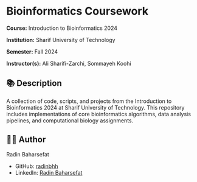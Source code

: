 # Bioinformatics Coursework

**Course:** Introduction to Bioinformatics 2024

**Institution:** Sharif University of Technology

**Semester:** Fall 2024

**Instructor(s):** Ali Sharifi-Zarchi, Sommayeh Koohi

## 📚 Description
A collection of code, scripts, and projects from the Introduction to Bioinformatics 2024 at Sharif University of Technology. This repository includes implementations of core bioinformatics algorithms, data analysis pipelines, and computational biology assignments.

## 👨‍💻 Author
Radin Baharsefat
*   GitHub: [radinbhh](https://github.com/radinbhh)
*   LinkedIn: [Radin Baharsefat](https://linkedin.com/in/radin-baharsefat-878639231)
